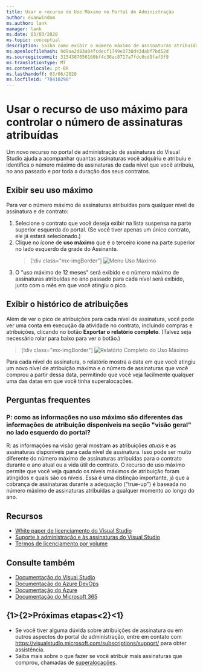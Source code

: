 ```yaml
---
title: Usar o recurso de Uso Máximo no Portal de Administração
author: evanwindom
ms.author: lank
manager: lank
ms.date: 03/03/2020
ms.topic: conceptual
description: Saiba como exibir o número máximo de assinaturas atribuídas no portal de administração
ms.openlocfilehash: 9d9aa2d83a84fcdecf1749e3730d43dabf7bd52d
ms.sourcegitcommit: 3154387056160bf4c36ac8717a7fdc0cd9faf3f9
ms.translationtype: MT
ms.contentlocale: pt-BR
ms.lasthandoff: 03/06/2020
ms.locfileid: "78410298"
---
```

# <a name="use-the-maximum-usage-feature-to-track-the-number-of-assigned-subscriptions"></a>Usar o recurso de uso máximo para controlar o número de assinaturas atribuídas
Um novo recurso no portal de administração de assinaturas do Visual Studio ajuda a acompanhar quantas assinaturas você adquiriu e atribuiu e identifica o número máximo de assinaturas de cada nível que você atribuiu, no ano passado e por toda a duração dos seus contratos. 

## <a name="view-your-maximum-usage"></a>Exibir seu uso máximo
Para ver o número máximo de assinaturas atribuídas para qualquer nível de assinatura e de contrato:
1. Selecione o contrato que você deseja exibir na lista suspensa na parte superior esquerda do portal. (Se você tiver apenas um único contrato, ele já estará selecionado.)
2. Clique no ícone de **uso máximo** que é o terceiro ícone na parte superior no lado esquerdo da grade do Assinante.  
    > [!div class="mx-imgBorder"]
    > ![Menu Uso Máximo](_img/maximum-usage/maximum-usage-menu.png)
3. O "uso máximo de 12 meses" será exibido e o número máximo de assinaturas atribuídas no ano passado para cada nível será exibido, junto com o mês em que você atingiu o pico.    

## <a name="view-your-assignment-history"></a>Exibir o histórico de atribuições
Além de ver o pico de atribuições para cada nível de assinatura, você pode ver uma conta em execução da atividade no contrato, incluindo compras e atribuições, clicando no botão **Exportar o relatório completo**.  (Talvez seja necessário rolar para baixo para ver o botão.)  

> [!div class="mx-imgBorder"]
> ![Relatório Completo do Uso Máximo](_img/maximum-usage/maximum-usage-full-report.png)

Para cada nível de assinatura, o relatório mostra a data em que você atingiu um novo nível de atribuição máxima e o número de assinaturas que você comprou a partir dessa data, permitindo que você veja facilmente qualquer uma das datas em que você tinha superalocações.  

## <a name="frequently-asked-questions"></a>Perguntas frequentes
### <a name="q-how-is-the-information-in-the-maximum-usage-different-from-the-assignment-information-available-in-the-overview-section-on-the-left-side-of-the-portal"></a>P: como as informações no uso máximo são diferentes das informações de atribuição disponíveis na seção "visão geral" no lado esquerdo do portal?
R: as informações na visão geral mostram as atribuições *atuais* e as assinaturas disponíveis para cada nível de assinatura.  Isso pode ser muito diferente do número máximo de assinaturas atribuídas para o contrato durante o ano atual ou a vida útil do contrato.  O recurso de uso máximo permite que você veja quando os níveis máximos de atribuição foram atingidos e quais são os níveis.  Essa é uma distinção importante, já que a cobrança de assinaturas durante a adequação ("true-up") é baseada no número máximo de assinaturas atribuídas a qualquer momento ao longo do ano. 

## <a name="resources"></a>Recursos
- [White paper de licenciamento do Visual Studio](https://visualstudio.microsoft.com/wp-content/uploads/2019/06/Visual-Studio-Licensing-Whitepaper-May-2019.pdf)
- [Suporte à administração e às assinaturas do Visual Studio](https://visualstudio.microsoft.com/support/support-overview-vs)
- [Termos de licenciamento por volume](https://www.microsoft.com/licensing/product-licensing/products.aspx)

## <a name="see-also"></a>Consulte também
- [Documentação do Visual Studio](https://docs.microsoft.com/visualstudio/)
- [Documentação do Azure DevOps](https://docs.microsoft.com/azure/devops/)
- [Documentação do Azure](https://docs.microsoft.com/azure/)
- [Documentação do Microsoft 365](https://docs.microsoft.com/microsoft-365/)

## <a name="next-steps"></a>{1&gt;{2&gt;Próximas etapas&lt;2}&lt;1}
- Se você tiver alguma dúvida sobre atribuições de assinatura ou em outros aspectos do portal de administração, entre em contato com https://visualstudio.microsoft.com/subscriptions/support/ para obter assistência. 
- Saiba mais sobre o que fazer se você atribuir mais assinaturas que comprou, chamadas de [superalocações](handle-overclaimed-license.md).

